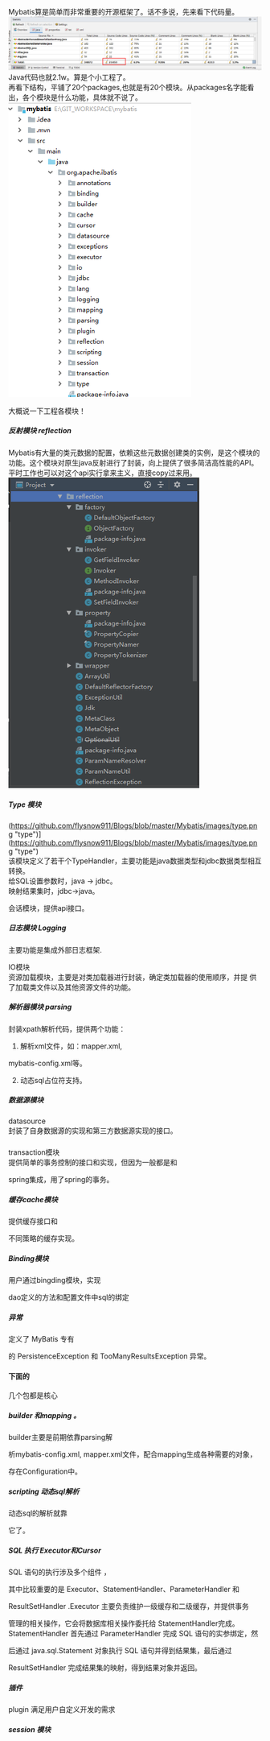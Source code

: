 Mybatis算是简单而非常重要的开源框架了。话不多说，先来看下代码量。   
[![Source count](https://github.com/flysnow911/Blogs/blob/master/Mybatis/images/sourcecount.png "Source count")](https://github.com/flysnow911/Blogs/blob/master/Mybatis/images/sourcecount.png "Source count")
Java代码也就2.1w。算是个小工程了。   
再看下结构，平铺了20个packages,也就是有20个模块。从packages名字能看出，各个模块是什么功能，具体就不说了。   
[![struct](https://github.com/flysnow911/Blogs/blob/master/Mybatis/images/Struct.png "struct")](https://github.com/flysnow911/Blogs/blob/master/Mybatis/images/Struct.png "struct")   

大概说一下工程各模块！
##### 反射模块 reflection  
Mybatis有大量的类元数据的配置，依赖这些元数据创建类的实例，是这个模块的功能。这个模块对原生java反射进行了封装，向上提供了很多简洁高性能的API。平时工作也可以对这个api实行拿来主义，直接copy过来用。
[![reflection](https://github.com/flysnow911/Blogs/blob/master/Mybatis/images/reflection.png "reflection")](https://github.com/flysnow911/Blogs/blob/master/Mybatis/images/reflection.png "reflection")   

##### Type 模块  
(https://github.com/flysnow911/Blogs/blob/master/Mybatis/images/type.png "type")](https://github.com/flysnow911/Blogs/blob/master/Mybatis/images/type.png "type")      
该模块定义了若干个TypeHandler，主要功能是java数据类型和jdbc数据类型相互转换。  
给SQL设置参数时，java -> jdbc。  
映射结果集时，jdbc->java。  

会话模块，提供api接口。

##### 日志模块 Logging

主要功能是集成外部日志框架.

IO模块  
资源加载模块，主要是对类加载器进行封装，确定类加载器的使用顺序，并提
供了加载类文件以及其他资源文件的功能。   

##### 解析器模块 parsing      

封装xpath解析代码，提供两个功能：

1. 解析xml文件，如：mapper.xml, 

mybatis-config.xml等。

2. 动态sql占位符支持。    

##### 数据源模块

datasource    
封装了自身数据源的实现和第三方数据源实现的接口。
##### 

transaction模块   
提供简单的事务控制的接口和实现，但因为一般都是和

spring集成，用了spring的事务。   

##### 缓存cache模块    

提供缓存接口和

不同策略的缓存实现。   

##### Binding模块   

用户通过bingding模块，实现

dao定义的方法和配置文件中sql的绑定    

##### 异常   

定义了 MyBatis 专有

的 PersistenceException 和 TooManyResultsException 异常。  

#### 下面的

几个包都是核心

##### builder 和mapping 。

builder主要是前期依靠parsing解

析mybatis-config.xml, mapper.xml文件，配合mapping生成各种需要的对象，

存在Configuration中。  

##### scripting 动态sql解析   

动态sql的解析就靠

它了。   

##### SQL 执行 Executor和Cursor

SQL 语句的执行涉及多个组件 ，

其中比较重要的是 Executor、StatementHandler、ParameterHandler 和 

ResultSetHandler .Executor 主要负责维护一级缓存和二级缓存，并提供事务

管理的相关操作，它会将数据库相关操作委托给 StatementHandler完成。
StatementHandler 首先通过 ParameterHandler 完成 SQL 语句的实参绑定，然

后通过 java.sql.Statement 对象执行 SQL 语句并得到结果集，最后通过 

ResultSetHandler 完成结果集的映射，得到结果对象并返回。  

##### 插件 

plugin
满足用户自定义开发的需求   

##### session 模块






